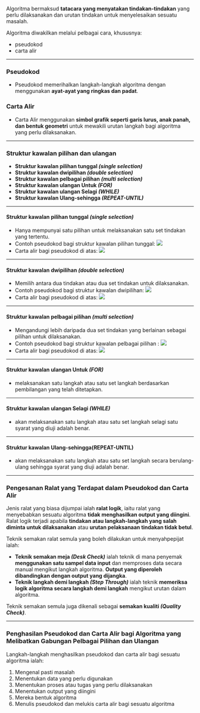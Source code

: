 Algoritma bermaksud **tatacara yang menyatakan tindakan-tindakan** yang perlu dilaksanakan dan urutan tindakan untuk menyelesaikan sesuatu masalah.

Algoritma diwakilkan melalui pelbagai cara, khususnya:
- pseudokod 
- carta alir

---
 
### Pseudokod
- Pseudokod memerihalkan langkah-langkah algoritma dengan menggunakan **ayat-ayat yang ringkas dan padat**.

### Carta Alir
- Carta Alir menggunakan **simbol grafik seperti garis lurus, anak panah, dan bentuk geometri** untuk mewakili urutan langkah bagi algoritma yang perlu dilaksanakan.

---

### Struktur kawalan pilihan dan ulangan
- **Struktur kawalan pilihan tunggal _(single selection)_**
- **Struktur kawalan dwipilihan _(double selection)_**
- **Struktur kawalan pelbagai pilihan _(multi selection)_**
- **Struktur kawalan ulangan Untuk _(FOR)_**
- **Struktur kawalan ulangan Selagi _(WHILE)_**
- **Struktur kawalan Ulang-sehingga _(REPEAT-UNTIL)_**

---

####  Struktur kawalan pilihan tunggal _(single selection)_
- Hanya mempunyai satu pilihan untuk melaksanakan satu set tindakan yang tertentu.
- Contoh pseudokod bagi struktur kawalan pilihan tunggal:
![](13.png)
- Carta alir bagi pseudokod di atas:
![](14.png)

---

#### Struktur kawalan dwipilihan _(double selection)_
- Memilih antara dua tindakan atau dua set tindakan untuk dilaksanakan.
- Contoh pseudokod bagi struktur kawalan dwipilihan:
![](15.png)
- Carta alir bagi pseudokod di atas:
![](16.png)

---

#### Struktur kawalan pelbagai pilihan _(multi selection)_
- Mengandungi lebih daripada dua set tindakan yang berlainan sebagai pilihan untuk dilaksanakan.
- Contoh pseudokod bagi struktur kawalan pelbagai pilihan :
![](17.png)
- Carta alir bagi pseudokod di atas:
![](18.png)

---

#### Struktur kawalan ulangan Untuk _(FOR)_
- melaksanakan satu langkah atau satu set langkah berdasarkan pembilangan yang telah ditetapkan.

---

#### Struktur kawalan ulangan Selagi _(WHILE)_
- akan melaksanakan satu langkah atau satu set langkah selagi satu syarat yang diuji adalah benar.

---

#### Struktur kawalan Ulang-sehingga(REPEAT-UNTIL)
- akan melaksanakan satu langkah atau satu set langkah secara berulang-ulang sehingga syarat yang diuji adalah benar.

---
 
### Pengesanan Ralat yang Terdapat dalam Pseudokod dan Carta Alir
Jenis ralat yang biasa dijumpai ialah **ralat logik**, iaitu ralat yang menyebabkan sesuatu algoritma **tidak menghasilkan output yang diingini**. Ralat logik terjadi apabila **tindakan atau langkah-langkah yang salah diminta untuk dilaksanakan** atau **urutan pelaksanaan tindakan tidak betul**.

Teknik semakan ralat semula yang boleh dilakukan untuk menyahpepijat ialah:
- **Teknik semakan meja _(Desk Check)_** ialah teknik di mana penyemak **menggunakan satu sampel data input** dan memproses data secara manual mengikut langkah algoritma. **Output yang diperoleh dibandingkan dengan output yang dijangka**.
- **Teknik langkah demi langkah _(Step Through)_** ialah teknik **memeriksa logik algoritma secara langkah demi langkah** mengikut urutan dalam algoritma.

Teknik semakan semula juga dikenali sebagai **semakan kualiti _(Quality Check)_**.

---

### Penghasilan Pseudokod dan Carta Alir bagi Algoritma yang Melibatkan Gabungan Pelbagai Pilihan dan Ulangan
Langkah-langkah menghasilkan pseudokod dan carta alir bagi sesuatu algoritma ialah:
1. Mengenal pasti masalah
2. Menentukan data yang perlu digunakan
3. Menentukan proses atau tugas yang perlu dilaksanakan
4. Menentukan output yang diingini
5. Mereka bentuk algoritma
6. Menulis pseudokod dan melukis carta alir bagi sesuatu algoritma






